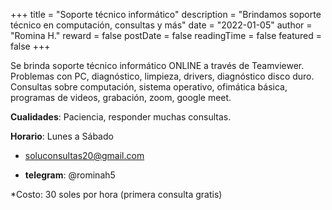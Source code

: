 +++
title = "Soporte técnico informático"
description = "Brindamos soporte técnico en computación, consultas y más"
date = "2022-01-05"
author = "Romina H."
reward = false
postDate = false
readingTime = false
featured = false
+++

Se brinda soporte técnico informático ONLINE a través de Teamviewer. Problemas con PC, diagnóstico, limpieza, drivers, diagnóstico disco duro. Consultas sobre computación, sistema operativo, ofimática básica, programas de videos, grabación, zoom, google meet.

**Cualidades**: Paciencia, responder muchas consultas.

**Horario**: Lunes a Sábado

* [soluconsultas20@gmail.com](mailto:soluconsultas20@gmail.com)

* **telegram**: @rominah5

*Costo: 30 soles por hora (primera consulta gratis)
